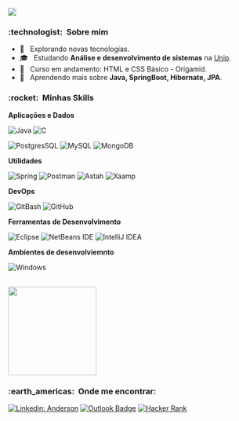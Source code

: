 ![](https://komarev.com/ghpvc/?username=AndOliver46&color=006bed)

<h3> :technologist: &nbsp;Sobre mim </h3>

- 🤔 &nbsp; Explorando novas tecnologias.
- 🎓 &nbsp; Estudando **Análise e desenvolvimento de sistemas** na <a href="https://www.unip.br/">Unip</a>.
- :page_facing_up: &nbsp; Curso em andamento: HTML e CSS Básico - Origamid.
- 🌱 &nbsp; Aprendendo mais sobre **Java, SpringBoot, Hibernate, JPA**.

<h3> :rocket: &nbsp;Minhas Skills </h3>

**Aplicações e Dados**

  ![Java](https://img.shields.io/badge/Java-ED8B00?style=for-the-badge&logo=java&logoColor=white)
  ![C](https://img.shields.io/badge/C-A8B9CC.svg?style=for-the-badge&logo=C&logoColor=black)
  
  ![PostgresSQL](https://img.shields.io/badge/PostgreSQL-4169E1.svg?style=for-the-badge&logo=PostgreSQL&logoColor=white)
  ![MySQL](https://img.shields.io/badge/MySQL-005C84?style=for-the-badge&logo=mysql&logoColor=white)
  ![MongoDB](https://img.shields.io/badge/MongoDB-47A248.svg?style=for-the-badge&logo=MongoDB&logoColor=white)

**Utilidades**

  ![Spring](https://img.shields.io/badge/spring-%236DB33F.svg?style=for-the-badge&logo=spring&logoColor=white)
  ![Postman](https://img.shields.io/badge/Postman-FF6C37.svg?style=for-the-badge&logo=Postman&logoColor=white)
  ![Astah](https://img.shields.io/badge/Astah-ED8B00?style=for-the-badge&logo=astah&logoColor=white)
  ![Xaamp](https://img.shields.io/badge/Xampp-F37623?style=for-the-badge&amp;logo=xampp&amp;logoColor=white)

**DevOps**

  ![GitBash](https://img.shields.io/badge/-GitBash-333333?style=for-the-badge&logo=git)
  ![GitHub](https://img.shields.io/badge/-GitHub-333333?style=for-the-badge&logo=github)

**Ferramentas de Desenvolvimento**

  ![Eclipse](https://img.shields.io/badge/-Eclipse-333333?style=for-the-badge&logo=eclipse-ide&logoColor=2C2255)
  ![NetBeans IDE](https://img.shields.io/badge/NetBeansIDE-1B6AC6.svg?style=for-the-badge&logo=apache-netbeans-ide&logoColor=white)
  ![IntelliJ IDEA](https://img.shields.io/badge/IntelliJIDEA-000000.svg?style=for-the-badge&logo=intellij-idea&logoColor=white)

**Ambientes de desenvolviemnto**

  ![Windows](https://img.shields.io/badge/Windows-017AD7?style=for-the-badge&logo=windows&logoColor=white)

<br/>

<a href="https://github.com/AndOliver46">
  <img height="180em" src="https://github-readme-stats.vercel.app/api?username=AndOliver46&theme=dracula&show_icons=true" />
</a>

<br/>

<h3> :earth_americas: &nbsp;Onde me encontrar: </h3> 

[![Linkedin: Anderson](https://img.shields.io/badge/-andoliver46-blue?style=for-the-badge&logo=Linkedin&logoColor=white&link=https://www.linkedin.com/in/andoliver46/)](https://www.linkedin.com/in/andoliver46/)
[![Outlook Badge](https://img.shields.io/badge/Microsoft_Outlook-0078D4?style=for-the-badge&logo=microsoft-outlook&logoColor=white)](mailto:anderson_souza75@live.com)
[![Hacker Rank](https://img.shields.io/badge/HackerRank-00EA64.svg?style=for-the-badge&logo=HackerRank&logoColor=white&link=https:https://www.hackerrank.com/AndOliver46)](https://www.hackerrank.com/AndOliver46)
